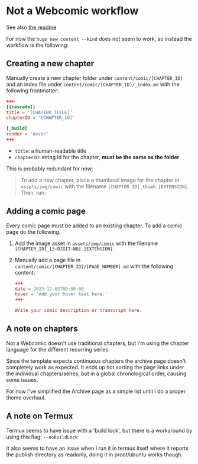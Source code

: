 # Not a Webcomic workflow

See also [the readme](README.md)

For now the `hugo new content --kind` does not seem to work, so instead the workflow is the following:

## Creating a new chapter

Manually create a new chapter folder under `content/comic/[CHAPTER_ID]` and an index file under `content/comic/[CHAPTER_ID]/_index.md` with the following frontmatter:

```toml
+++
[[cascade]]
title = '[CHAPTER TITLE]'
chapterID = '[CHAPTER_ID]'

[_build]
render = 'never'
+++
```

- `title`: a human-readable title
- `chapterID`: string id for the chapter, **must be the same as the folder**

This is probably redundant for now:

> To add a new chapter, place a thumbnail image for the chapter in `assets/img/comic` with the filename `[CHAPTER_ID]_thumb.[EXTENSION]`. Then, run:

## Adding a comic page

Every comic page must be added to an existing chapter. To add a comic page do the following.

1. Add the image asset in `assets/img/comic` with the filename `[CHAPTER_ID]_[3-DIGIT-NO].[EXTENSION]`
2. Manually add a page file in `content/comic/[CHAPTER_ID]/[PAGE_NUMBER].md` with the following content:

    ```toml
    +++
    date = 2023-12-03T00:00:00
    hover = 'Add your hover text here.'
    +++

    Write your comic description or transcript here.
    ```

## A note on chapters

Not a Webcomic doesn't use traditional chapters, but I'm using the chapter language for the different recurring series.

Since the template expects continuous chapters the archive page doesn't completely work as expected. It ends up not sorting the page links under the individual chapters/series, but in a global chronological order, causing some issues.

For now I've simplified the Archive page as a simple list until I do a proper theme overhaul.

## A note on Termux

Termux seems to have issue with a 'build lock', but there is a workaround by using this flag: `--noBuildLock`

It also seems to have an issue when I run it in termux itself where it reports the publish directory as readonly, doing it in proot/ubuntu works though.
